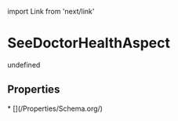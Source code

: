 import Link from 'next/link'
# SeeDoctorHealthAspect

undefined

## Properties

<Grid>
* [](/Properties/Schema.org/)

</Grid>

